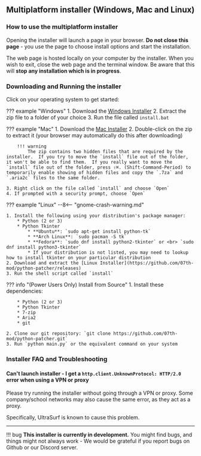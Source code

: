 ## Multiplatform installer (Windows, Mac and Linux)

### How to use the multiplatform installer

Opening the installer will launch a page in your browser. **Do not close this page** - you use the page to choose install options and start the installation.

The web page is hosted locally on your computer by the installer. When you wish to exit, close the web page and the terminal window. Be aware that this will **stop any installation which is in progress**.

### Downloading and Running the installer

Click on your operating system to get started:

??? example "Windows"
    1. Download the [Windows Installer](https://github.com/07th-mod/python-patcher/releases)
    2. Extract the zip file to a folder of your choice
    3. Run the file called `install.bat`

??? example "Mac"
    1. Download the [Mac Installer](https://github.com/07th-mod/python-patcher/releases)
    2. Double-click on the zip to extract it (your browser may automatically do this after downloading)

        !!! warning
            The zip contains two hidden files that are required by the installer.  If you try to move the `install` file out of the folder, it won't be able to find them.  If you really want to move the `install` file out of the folder, press ⇧⌘. (Shift-Command-Period) to temporarily enable showing of hidden files and copy the `.7za` and `.aria2c` files to the same folder.

    3. Right click on the file called `install` and choose `Open`
    4. If prompted with a security prompt, choose `Open`

??? example "Linux"
    --8<-- "gnome-crash-warning.md"

    1. Install the following using your distribution's package manager:
        * Python (2 or 3)
        * Python Tkinter
            * **Ubuntu**: `sudo apt-get install python-tk`
            * **Arch Linux**: `sudo pacman -S tk`
            * **Fedora**: `sudo dnf install python2-tkinter` or <br> `sudo dnf install python3-tkinter`
            * If your distribution is not listed, you may need to lookup how to install tkinter on your particular distribution
    2. Download and extract the [Linux Installer](https://github.com/07th-mod/python-patcher/releases)
    3. Run the shell script called `install`

??? info "(Power Users Only) Install from Source"
    1. Install these dependencies:

        * Python (2 or 3)
        * Python Tkinter
        * 7-zip
        * Aria2
        * git

    2. Clone our git repository: `git clone https://github.com/07th-mod/python-patcher.git`
    3. Run `python main.py` or the equivalent command on your system

### Installer FAQ and Troubleshooting

#### Can't launch installer - I get a `http.client.UnknownProtocol: HTTP/2.0` error when using a VPN or proxy

Please try running the installer without going through a VPN or proxy. Some company/school networks may also cause the same error, as they act as a proxy.

Specifically, UltraSurf is known to cause this problem.

----

!!! bug
    **This installer is currently in development.** You might find bugs, and things might not always work - We would be grateful if you report bugs on Github or our Discord server.
